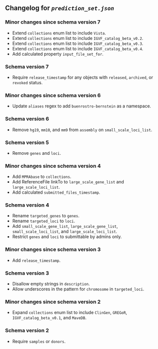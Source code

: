 ## Changelog for *`prediction_set.json`*

### Minor changes since schema version 7

* Extend `collections` enum list to include `Vista`.
* Extend `collections` enum list to include `IGVF_catalog_beta_v0.2`.
* Extend `collections` enum list to include `IGVF_catalog_beta_v0.3`.
* Extend `collections` enum list to include `IGVF_catalog_beta_v0.4`.
* Add calculated property `input_file_set_for`.

### Schema version 7

* Require `release_timestamp` for any objects with `released`, `archived`, or `revoked` status.

### Minor changes since schema version 6

* Update `aliases` regex to add `buenrostro-bernstein` as a namespace.

### Schema version 6

* Remove `hg19`, `mm10`, and `mm9` from `assembly` on `small_scale_loci_list`.

### Schema version 5

* Remove `genes` and `loci`.

### Minor changes since schema version 4

* Add `MPRAbase` to `collections`.
* Add ReferenceFile linkTo to `large_scale_gene_list` and `large_scale_loci_list`.
* Add calculated `submitted_files_timestamp`.

### Schema version 4

* Rename `targeted_genes` to `genes`.
* Rename `targeted_loci` to `loci`.
* Add `small_scale_gene_list`, `large_scale_gene_list`, `small_scale_loci_list`, and `large_scale_loci_list`.
* Restrict `genes` and `loci` to submittable by admins only.


### Minor changes since schema version 3

* Add `release_timestamp`.

### Schema version 3

* Disallow empty strings in `description`.
* Allow underscores in the pattern for `chromosome` in `targeted_loci`.

### Minor changes since schema version 2

* Expand `collections` enum list to include `ClinGen`, `GREGoR`, `IGVF_catalog_beta_v0.1`, and `MaveDB`.

### Schema version 2

* Require `samples` or `donors`.
